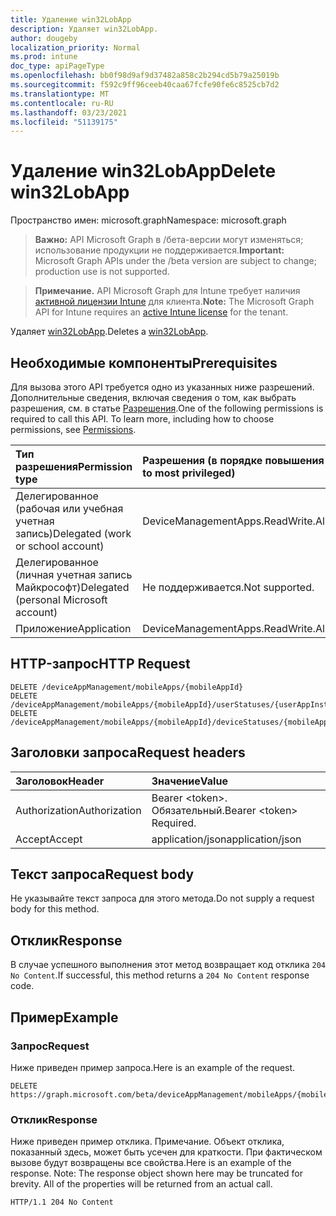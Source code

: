 ```yaml
---
title: Удаление win32LobApp
description: Удаляет win32LobApp.
author: dougeby
localization_priority: Normal
ms.prod: intune
doc_type: apiPageType
ms.openlocfilehash: bb0f98d9af9d37482a858c2b294cd5b79a25019b
ms.sourcegitcommit: f592c9ff96ceeb40caa67fcfe90fe6c8525cb7d2
ms.translationtype: MT
ms.contentlocale: ru-RU
ms.lasthandoff: 03/23/2021
ms.locfileid: "51139175"
---
```

# <a name="delete-win32lobapp"></a><span data-ttu-id="e978a-103">Удаление win32LobApp</span><span class="sxs-lookup"><span data-stu-id="e978a-103">Delete win32LobApp</span></span>

<span data-ttu-id="e978a-104">Пространство имен: microsoft.graph</span><span class="sxs-lookup"><span data-stu-id="e978a-104">Namespace: microsoft.graph</span></span>

> <span data-ttu-id="e978a-105">**Важно:** API Microsoft Graph в /бета-версии могут изменяться; использование продукции не поддерживается.</span><span class="sxs-lookup"><span data-stu-id="e978a-105">**Important:** Microsoft Graph APIs under the /beta version are subject to change; production use is not supported.</span></span>

> <span data-ttu-id="e978a-106">**Примечание.** API Microsoft Graph для Intune требует наличия [активной лицензии Intune](https://go.microsoft.com/fwlink/?linkid=839381) для клиента.</span><span class="sxs-lookup"><span data-stu-id="e978a-106">**Note:** The Microsoft Graph API for Intune requires an [active Intune license](https://go.microsoft.com/fwlink/?linkid=839381) for the tenant.</span></span>

<span data-ttu-id="e978a-107">Удаляет [win32LobApp](../resources/intune-apps-win32lobapp.md).</span><span class="sxs-lookup"><span data-stu-id="e978a-107">Deletes a [win32LobApp](../resources/intune-apps-win32lobapp.md).</span></span>

## <a name="prerequisites"></a><span data-ttu-id="e978a-108">Необходимые компоненты</span><span class="sxs-lookup"><span data-stu-id="e978a-108">Prerequisites</span></span>
<span data-ttu-id="e978a-p101">Для вызова этого API требуется одно из указанных ниже разрешений. Дополнительные сведения, включая сведения о том, как выбрать разрешения, см. в статье [Разрешения](/graph/permissions-reference).</span><span class="sxs-lookup"><span data-stu-id="e978a-p101">One of the following permissions is required to call this API. To learn more, including how to choose permissions, see [Permissions](/graph/permissions-reference).</span></span>

|<span data-ttu-id="e978a-111">Тип разрешения</span><span class="sxs-lookup"><span data-stu-id="e978a-111">Permission type</span></span>|<span data-ttu-id="e978a-112">Разрешения (в порядке повышения привилегий)</span><span class="sxs-lookup"><span data-stu-id="e978a-112">Permissions (from least to most privileged)</span></span>|
|:---|:---|
|<span data-ttu-id="e978a-113">Делегированное (рабочая или учебная учетная запись)</span><span class="sxs-lookup"><span data-stu-id="e978a-113">Delegated (work or school account)</span></span>|<span data-ttu-id="e978a-114">DeviceManagementApps.ReadWrite.All</span><span class="sxs-lookup"><span data-stu-id="e978a-114">DeviceManagementApps.ReadWrite.All</span></span>|
|<span data-ttu-id="e978a-115">Делегированное (личная учетная запись Майкрософт)</span><span class="sxs-lookup"><span data-stu-id="e978a-115">Delegated (personal Microsoft account)</span></span>|<span data-ttu-id="e978a-116">Не поддерживается.</span><span class="sxs-lookup"><span data-stu-id="e978a-116">Not supported.</span></span>|
|<span data-ttu-id="e978a-117">Приложение</span><span class="sxs-lookup"><span data-stu-id="e978a-117">Application</span></span>|<span data-ttu-id="e978a-118">DeviceManagementApps.ReadWrite.All</span><span class="sxs-lookup"><span data-stu-id="e978a-118">DeviceManagementApps.ReadWrite.All</span></span>|

## <a name="http-request"></a><span data-ttu-id="e978a-119">HTTP-запрос</span><span class="sxs-lookup"><span data-stu-id="e978a-119">HTTP Request</span></span>
<!-- {
  "blockType": "ignored"
}
-->
``` http
DELETE /deviceAppManagement/mobileApps/{mobileAppId}
DELETE /deviceAppManagement/mobileApps/{mobileAppId}/userStatuses/{userAppInstallStatusId}/app
DELETE /deviceAppManagement/mobileApps/{mobileAppId}/deviceStatuses/{mobileAppInstallStatusId}/app
```

## <a name="request-headers"></a><span data-ttu-id="e978a-120">Заголовки запроса</span><span class="sxs-lookup"><span data-stu-id="e978a-120">Request headers</span></span>
|<span data-ttu-id="e978a-121">Заголовок</span><span class="sxs-lookup"><span data-stu-id="e978a-121">Header</span></span>|<span data-ttu-id="e978a-122">Значение</span><span class="sxs-lookup"><span data-stu-id="e978a-122">Value</span></span>|
|:---|:---|
|<span data-ttu-id="e978a-123">Authorization</span><span class="sxs-lookup"><span data-stu-id="e978a-123">Authorization</span></span>|<span data-ttu-id="e978a-124">Bearer &lt;token&gt;. Обязательный.</span><span class="sxs-lookup"><span data-stu-id="e978a-124">Bearer &lt;token&gt; Required.</span></span>|
|<span data-ttu-id="e978a-125">Accept</span><span class="sxs-lookup"><span data-stu-id="e978a-125">Accept</span></span>|<span data-ttu-id="e978a-126">application/json</span><span class="sxs-lookup"><span data-stu-id="e978a-126">application/json</span></span>|

## <a name="request-body"></a><span data-ttu-id="e978a-127">Текст запроса</span><span class="sxs-lookup"><span data-stu-id="e978a-127">Request body</span></span>
<span data-ttu-id="e978a-128">Не указывайте текст запроса для этого метода.</span><span class="sxs-lookup"><span data-stu-id="e978a-128">Do not supply a request body for this method.</span></span>

## <a name="response"></a><span data-ttu-id="e978a-129">Отклик</span><span class="sxs-lookup"><span data-stu-id="e978a-129">Response</span></span>
<span data-ttu-id="e978a-130">В случае успешного выполнения этот метод возвращает код отклика `204 No Content`.</span><span class="sxs-lookup"><span data-stu-id="e978a-130">If successful, this method returns a `204 No Content` response code.</span></span>

## <a name="example"></a><span data-ttu-id="e978a-131">Пример</span><span class="sxs-lookup"><span data-stu-id="e978a-131">Example</span></span>

### <a name="request"></a><span data-ttu-id="e978a-132">Запрос</span><span class="sxs-lookup"><span data-stu-id="e978a-132">Request</span></span>
<span data-ttu-id="e978a-133">Ниже приведен пример запроса.</span><span class="sxs-lookup"><span data-stu-id="e978a-133">Here is an example of the request.</span></span>
``` http
DELETE https://graph.microsoft.com/beta/deviceAppManagement/mobileApps/{mobileAppId}
```

### <a name="response"></a><span data-ttu-id="e978a-134">Отклик</span><span class="sxs-lookup"><span data-stu-id="e978a-134">Response</span></span>
<span data-ttu-id="e978a-p102">Ниже приведен пример отклика. Примечание. Объект отклика, показанный здесь, может быть усечен для краткости. При фактическом вызове будут возвращены все свойства.</span><span class="sxs-lookup"><span data-stu-id="e978a-p102">Here is an example of the response. Note: The response object shown here may be truncated for brevity. All of the properties will be returned from an actual call.</span></span>
``` http
HTTP/1.1 204 No Content
```




